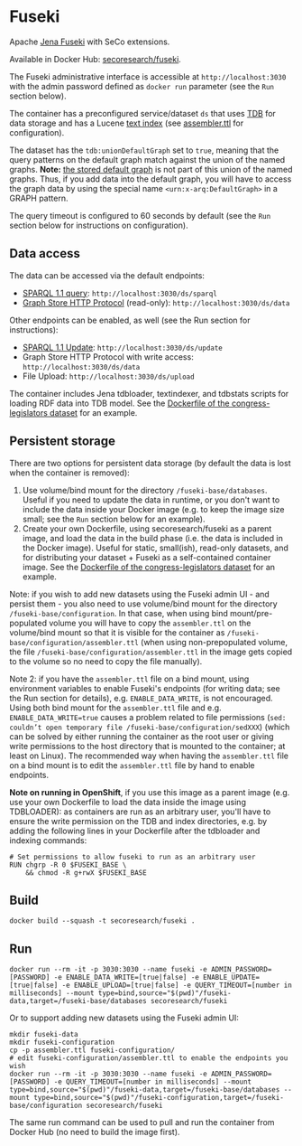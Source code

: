 # Fuseki

Apache [Jena Fuseki](https://jena.apache.org/documentation/fuseki2/index.html) with SeCo extensions.

Available in Docker Hub: [secoresearch/fuseki](https://hub.docker.com/r/secoresearch/fuseki/).

The Fuseki administrative interface is accessible at `http://localhost:3030` with the admin password defined as `docker run` parameter (see the `Run` section below).

The container has a preconfigured service/dataset `ds` that uses [TDB](https://jena.apache.org/documentation/tdb/) for data storage and has a Lucene [text index](https://jena.apache.org/documentation/query/text-query.html) (see [assembler.ttl](https://github.com/SemanticComputing/fuseki-docker/blob/master/assembler.ttl) for configuration).

The dataset has the `tdb:unionDefaultGraph` set to `true`, meaning that the query patterns on the default graph match against the union of the named graphs. **Note:** [the stored default graph](https://jena.apache.org/documentation/tdb/datasets.html) is not part of this union of the named graphs. Thus, if you add data into the default graph, you will have to access the graph data by using the special name `<urn:x-arq:DefaultGraph>` in a GRAPH pattern.

The query timeout is configured to 60 seconds by default (see the `Run` section below for instructions on configuration).

## Data access

The data can be accessed via the default endpoints:
* [SPARQL 1.1 query](https://www.w3.org/TR/sparql11-query/): `http://localhost:3030/ds/sparql`
* [Graph Store HTTP Protocol](https://www.w3.org/TR/sparql11-http-rdf-update/) (read-only): `http://localhost:3030/ds/data`

Other endpoints can be enabled, as well (see the Run section for instructions):
* [SPARQL 1.1 Update](https://www.w3.org/TR/sparql11-update/): `http://localhost:3030/ds/update`
* Graph Store HTTP Protocol with write access: `http://localhost:3030/ds/data`
* File Upload: `http://localhost:3030/ds/upload`

The container includes Jena tdbloader, textindexer, and tdbstats scripts for loading RDF data into TDB model. See the [Dockerfile of the congress-legislators dataset](https://github.com/SemanticComputing/congress-legislators/blob/master/Dockerfile) for an example.

## Persistent storage

There are two options for persistent data storage (by default the data is lost when the container is removed):

1. Use volume/bind mount for the directory `/fuseki-base/databases`. Useful if you need to update the data in runtime, or you don't want to include the data inside your Docker image (e.g. to keep the image size small; see the `Run` section below for an example).
2. Create your own Dockerfile, using secoresearch/fuseki as a parent image, and load the data in the build phase (i.e. the data is included in the Docker image). Useful for static, small(ish), read-only datasets, and for distributing your dataset + Fuseki as a self-contained container image. See the [Dockerfile of the congress-legislators dataset](https://github.com/SemanticComputing/congress-legislators/blob/master/Dockerfile) for an example.

Note: if you wish to add new datasets using the Fuseki admin UI - and persist them - you also need to use volume/bind mount for the directory `/fuseki-base/configuration`. In that case, when using bind mount/pre-populated volume you will have to copy the `assembler.ttl` on the volume/bind mount so that it is visible for the container as `/fuseki-base/configuration/assembler.ttl` (when using non-prepopulated volume, the file `/fuseki-base/configuration/assembler.ttl` in the image gets copied to the volume so no need to copy the file manually).

Note 2: if you have the `assembler.ttl` file on a bind mount, using environment variables to enable Fuseki's endpoints (for writing data; see the Run section for details), e.g. `ENABLE_DATA_WRITE`, is not encouraged. Using both bind mount for the `assembler.ttl` file and e.g. `ENABLE_DATA_WRITE=true` causes a problem related to file permissions (`sed: couldn’t open temporary file /fuseki-base/configuration/sedXXX`) (which can be solved by either running the container as the root user or giving write permissions to the host directory that is mounted to the container; at least on Linux). The recommended way when having the `assembler.ttl` file on a bind mount is to edit the `assembler.ttl` file by hand to enable endpoints.

**Note on running in OpenShift**, if you use this image as a parent image (e.g. use your own Dockerfile to load the data inside the image using TDBLOADER): as containers are run as an arbitrary user, you'll have to ensure the write permission on the TDB and index directories, e.g. by adding the following lines in your Dockerfile after the tdbloader and indexing commands:

```
# Set permissions to allow fuseki to run as an arbitrary user
RUN chgrp -R 0 $FUSEKI_BASE \
    && chmod -R g+rwX $FUSEKI_BASE
```

## Build

`docker build --squash -t secoresearch/fuseki .`

## Run

`docker run --rm -it -p 3030:3030 --name fuseki -e ADMIN_PASSWORD=[PASSWORD] -e ENABLE_DATA_WRITE=[true|false] -e ENABLE_UPDATE=[true|false] -e ENABLE_UPLOAD=[true|false] -e QUERY_TIMEOUT=[number in milliseconds] --mount type=bind,source="$(pwd)"/fuseki-data,target=/fuseki-base/databases secoresearch/fuseki`

Or to support adding new datasets using the Fuseki admin UI:

```
mkdir fuseki-data
mkdir fuseki-configuration
cp -p assembler.ttl fuseki-configuration/
# edit fuseki-configuration/assembler.ttl to enable the endpoints you wish
docker run --rm -it -p 3030:3030 --name fuseki -e ADMIN_PASSWORD=[PASSWORD] -e QUERY_TIMEOUT=[number in milliseconds] --mount type=bind,source="$(pwd)"/fuseki-data,target=/fuseki-base/databases --mount type=bind,source="$(pwd)"/fuseki-configuration,target=/fuseki-base/configuration secoresearch/fuseki
```

The same run command can be used to pull and run the container from Docker Hub (no need to build the image first).
